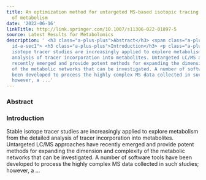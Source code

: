```yaml
---
title: An optimization method for untargeted MS-based isotopic tracing investigations
  of metabolism
date: '2022-06-16'
linkTitle: http://link.springer.com/10.1007/s11306-022-01897-5
source: Latest Results for Metabolomics
description: ' <h3 class="a-plus-plus">Abstract</h3> <span class="a-plus-plus abstract-section
  id-a-sec1"> <h3 class="a-plus-plus">Introduction</h3> <p class="a-plus-plus">Stable
  isotope tracer studies are increasingly applied to explore metabolism from the detailed
  analysis of tracer incorporation into metabolites. Untargeted LC/MS approaches have
  recently emerged and provide potent methods for expanding the dimension and complexity
  of the metabolic networks that can be investigated. A number of software tools have
  been developed to process the highly complex MS data collected in such studies;
  however, a ...'
---
```

 <h3 class="a-plus-plus">Abstract</h3> <span class="a-plus-plus abstract-section id-a-sec1"> <h3 class="a-plus-plus">Introduction</h3> <p class="a-plus-plus">Stable isotope tracer studies are increasingly applied to explore metabolism from the detailed analysis of tracer incorporation into metabolites. Untargeted LC/MS approaches have recently emerged and provide potent methods for expanding the dimension and complexity of the metabolic networks that can be investigated. A number of software tools have been developed to process the highly complex MS data collected in such studies; however, a ...